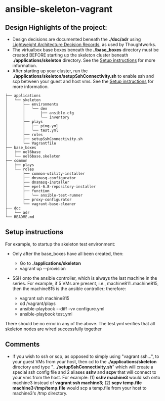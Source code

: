 ansible-skeleton-vagrant
=================

## Design Highlights of the project:
* Design decisions are documented beneath the **./doc/adr** using [Lightweight Architecture Decision Records](https://www.thoughtworks.com/radar/techniques/lightweight-architecture-decision-records), as used by Thoughtworks.
* The virtualbox base boxes beneath the **./base\_boxes** directory must be created BEFORE starting up the skeleton cluster beneath **./applications/skeleton** directory.  See the [Setup instructions](#setup-instructions) for more information. 
* After starting up your cluster, run the **./applications/skeleton/setupSshConnectivity.sh** to enable ssh and scp between your guest and host vms.   See the [Setup instructions](#setup-instructions) for more information. 

```
├── applications
│   └── skeleton
│       ├── environments
│       │   └── dev
│       │       ├── ansible.cfg
│       │       └── inventory
│       ├── plays
│       │   ├── ping.yml
│       │   └── test.yml
│       ├── roles
│       ├── setupSshConnectivity.sh
│       └── Vagrantfile
├── base_boxes
│   ├── oel6base
│   └── oel6base.skeleton
├── common
│   ├── plays
│   └── roles
│       ├── common-utility-installer
│       ├── dnsmasq-configurator
│       ├── dnsmasq-installer
│       ├── epel-6.8-repository-installer
│       ├── function
│       │   └── ansible-test-runner
│       ├── proxy-configurator
│       └── vagrant-base-cleaner
├── doc
│   └── adr
└── README.md
```

Setup instructions
--------

For example, to startup the skeleton test environment:

* Only after the base_boxes have all been created, then:
  * Go to **./applications/skeleton**
  * vagrant up --provision

* SSH onto the ansible controller, which is always the last machine in the series.  For example, if 5 VMs are present, i.e., machine811..machine815, then the machine815 is the ansible controller; therefore:
  * vagrant ssh machine815
  * cd /vagrant/plays
  * ansible-playbook --diff -vv configure.yml
  * ansible-playbook test.yml

There should be no error in any of the above.  The test.yml verifies that all skeleton nodes are wired successfully together

Comments
--------
* If you wish to ssh or scp, as opposed to simply using "vagrant ssh...", to your guest VMs from your host, then cd to the **./applications/skeleton** directory and type "**. ./setupSshConnectivity.sh**" which will create a special ssh config file and 2 aliases **sshv** and **scpv** that will connect to your vms from the host.  For example:  (1) **sshv machine3** would ssh onto machine3 instead of **vagrant ssh machine3**; (2) **scpv temp.file machine3:/tmp/temp.file** would scp a temp.file from your host to machine3's /tmp directory.


